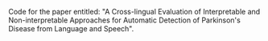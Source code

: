 Code for the paper entitled: "A Cross-lingual Evaluation of Interpretable and Non-interpretable Approaches for Automatic Detection of Parkinson's Disease from Language and Speech".
